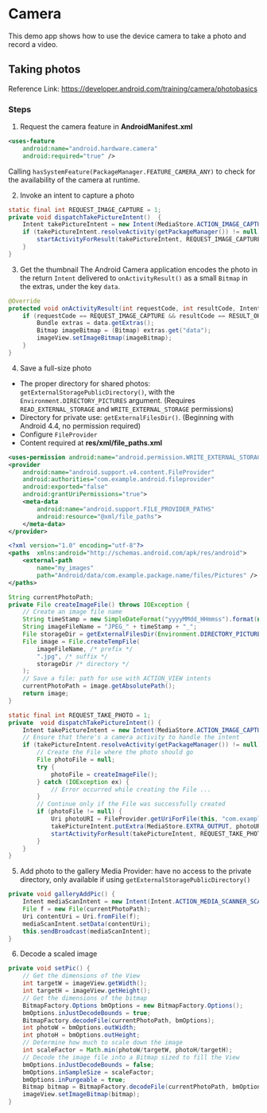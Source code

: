 # Camera  
This demo app shows how to use the device camera to take a photo and record a video.  
  
## Taking photos  
Reference Link: https://developer.android.com/training/camera/photobasics  
  
### Steps  
1. Request the camera feature in **AndroidManifest.xml**  
```xml  
<uses-feature 
	android:name="android.hardware.camera"
	android:required="true" />
```  
Calling `hasSystemFeature(PackageManager.FEATURE_CAMERA_ANY)`  to check for the availability of the camera at runtime.
  
2. Invoke an intent to capture a photo
```java  
static final int REQUEST_IMAGE_CAPTURE = 1;
private void dispatchTakePictureIntent()  {  
	Intent takePictureIntent = new Intent(MediaStore.ACTION_IMAGE_CAPTURE);  
	if (takePictureIntent.resolveActivity(getPackageManager()) != null)  { 		
		startActivityForResult(takePictureIntent, REQUEST_IMAGE_CAPTURE);  
	}  
}
```  
  
3. Get the thumbnail
The Android Camera application encodes the photo in the return `Intent` delivered to `onActivityResult()` as a small `Bitmap` in the extras, under the key `data`.
```java
@Override  
protected void onActivityResult(int requestCode, int resultCode, Intent data) { 
	if (requestCode == REQUEST_IMAGE_CAPTURE && resultCode == RESULT_OK) {  
		Bundle extras = data.getExtras();
		Bitmap imageBitmap = (Bitmap) extras.get("data"); 
		imageView.setImageBitmap(imageBitmap);  
	}  
}
```  
  
4. Save a full-size photo
* The proper directory for shared photos: `getExternalStoragePublicDirectory()`, with the `Environment.DIRECTORY_PICTURES` argument. (Requires `READ_EXTERNAL_STORAGE` and `WRITE_EXTERNAL_STORAGE` permissions)
* Directory for private use: `getExternalFilesDir()`. (Beginning with Android 4.4, no permission required)
* Configure `FileProvider`
* Content required at **res/xml/file_paths.xml** 
```xml
<uses-permission android:name="android.permission.WRITE_EXTERNAL_STORAGE" />
<provider  
	android:name="android.support.v4.content.FileProvider"
	android:authorities="com.example.android.fileprovider"
	android:exported="false"
	android:grantUriPermissions="true">  
	<meta-data
		android:name="android.support.FILE_PROVIDER_PATHS"
		android:resource="@xml/file_paths">
	</meta-data>  
</provider>
```

```xml
<?xml version="1.0" encoding="utf-8"?>  
<paths  xmlns:android="http://schemas.android.com/apk/res/android">  
	<external-path  
		name="my_images"
		path="Android/data/com.example.package.name/files/Pictures" />  
</paths>
```

```java  
String currentPhotoPath;  
private File createImageFile() throws IOException {  
	// Create an image file name  
	String timeStamp = new SimpleDateFormat("yyyyMMdd_HHmmss").format(new  Date());  
	String imageFileName = "JPEG_" + timeStamp + "_";  
	File storageDir = getExternalFilesDir(Environment.DIRECTORY_PICTURES);  
	File image = File.createTempFile(
		imageFileName, /* prefix */
		".jpg", /* suffix */
		storageDir /* directory */
	);  
	// Save a file: path for use with ACTION_VIEW intents 
	currentPhotoPath = image.getAbsolutePath();  
	return image;  
}

static final int REQUEST_TAKE_PHOTO = 1;
private  void dispatchTakePictureIntent() {  
	Intent takePictureIntent = new Intent(MediaStore.ACTION_IMAGE_CAPTURE);
	// Ensure that there's a camera activity to handle the intent  
	if (takePictureIntent.resolveActivity(getPackageManager()) != null) {  
		// Create the File where the photo should go  
		File photoFile = null;
		try { 
			photoFile = createImageFile();
		} catch (IOException ex) {  
			// Error occurred while creating the File ...
		}  
		// Continue only if the File was successfully created
		if (photoFile != null) {
			Uri photoURI = FileProvider.getUriForFile(this, "com.example.android.fileprovider", photoFile);
			takePictureIntent.putExtra(MediaStore.EXTRA_OUTPUT, photoURI);
			startActivityForResult(takePictureIntent, REQUEST_TAKE_PHOTO);  
		}  
	}  
}
```  
  
5. Add photo to the gallery
Media Provider: have no access to the private directory, only available if using `getExternalStoragePublicDirectory()`
```java 
private void galleryAddPic() {
	Intent mediaScanIntent = new Intent(Intent.ACTION_MEDIA_SCANNER_SCAN_FILE);
	File f = new File(currentPhotoPath);
	Uri contentUri = Uri.fromFile(f);
	mediaScanIntent.setData(contentUri);
	this.sendBroadcast(mediaScanIntent);  
}
```

6. Decode a scaled image
```java
private void setPic() {
	// Get the dimensions of the View  
	int targetW = imageView.getWidth();
	int targetH = imageView.getHeight();
	// Get the dimensions of the bitmap
	BitmapFactory.Options bmOptions = new BitmapFactory.Options();
	bmOptions.inJustDecodeBounds = true;
	BitmapFactory.decodeFile(currentPhotoPath, bmOptions);
	int photoW = bmOptions.outWidth;
	int photoH = bmOptions.outHeight;
	// Determine how much to scale down the image
	int scaleFactor = Math.min(photoW/targetW, photoH/targetH);
	// Decode the image file into a Bitmap sized to fill the View
	bmOptions.inJustDecodeBounds = false;
	bmOptions.inSampleSize = scaleFactor;
	bmOptions.inPurgeable = true;
	Bitmap bitmap = BitmapFactory.decodeFile(currentPhotoPath, bmOptions);
	imageView.setImageBitmap(bitmap);  
}
```